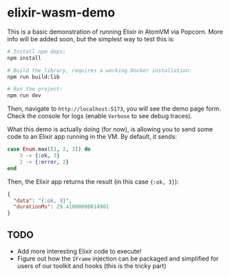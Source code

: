 # elixir-wasm-demo

This is a basic demonstration of running Elixir in AtomVM via Popcorn. More info will be added soon,
but the simplest way to test this is:

```bash
# Install npm deps:
npm install

# Build the library, requires a working Docker installation:
npm run build:lib

# Run the project:
npm run dev
```

Then, navigate to `http://localhost:5173`, you will see the demo page form. Check the console for logs (enable `Verbose` to see debug traces).

What this demo is actually doing (for now), is allowing you to send some code to an Elixir app running in the VM. By default, it sends:

```elixir
case Enum.max([1, 2, 3]) do
    3 -> {:ok, 3}
    2 -> {:error, 2}
end
```

Then, the Elixir app returns the result (in this case `{:ok, 3}`):

```json
{
  "data": "{:ok, 3}",
  "durationMs": 29.41000000014901
}
```

## TODO

- Add more interesting Elixir code to execute!
- Figure out how the `IFrame` injection can be packaged and simplified for users of our toolkit and hooks (this is the tricky part)
